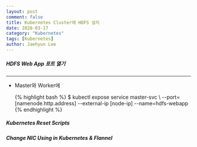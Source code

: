 ```yaml
---
layout: post
comment: false
title: Kubernetes Cluster에 HDFS 설치
date: 2020-03-17
category: "Kubernetes"
tags: [Kubernetes]
author: Jaehyun Lee
---
```


##### HDFS Web App 포트 열기

---

- Master와 Worker에 

  {% highlight bash %} $ kubectl expose service master-svc \ 
  --port=[namenode.http.address] --external-ip [node-ip] --name=hdfs-webapp {% endhighlight %}

##### Kubernetes Reset Scripts
##### Change NIC Using in Kubernetes & Flannel 
